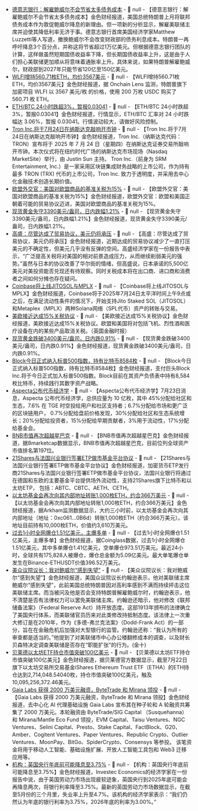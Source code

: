 - [德意志银行：解雇鲍威尔不会节省太多债务成本](https://flash.jin10.com/detail/20250724015343078800) - 📰 null - 【德意志银行：解雇鲍威尔不会节省太多债务成本】金色财经报道，美国总统特朗普上月将联邦债务成本作为敦促鲍威尔降息的新理由。但一项新的分析显示，解雇美联储主席并迫使其降低利率无济于事。德意志银行首席美国经济学家Matthew Luzzetti等人写道，撤换鲍威尔不会改变财政部的债务利息成本。特朗普一再呼吁降息3个百分点，并称这将节省超过1万亿美元。但根据德意志银行团队的计算，这样做虽然短期国债收益率下降，但长期国债收益率上升，这是由于人们担心美联储更加顺从将意味着通胀率上升。具体来说，如果特朗普解雇鲍威尔，财政部到2027年只能节省120亿至150亿美元。
- [WLFI增持560.71枚ETH，均价3567美元](https://x.com/OnchainLens/status/1948073136798433497) - 📰 null - 【WLFI增持560.71枚ETH，均价3567美元】金色财经报道，据 Onchain Lens 监测，特朗普旗下加密项目 WLFI 以 3567 美元/枚 的价格，使用 200 万枚 USDC 购买了 560.71 枚 ETH。
- [ETH/BTC 24小时跌超3%，暂报0.03041]() - 📰 null - 【ETH/BTC 24小时跌超3%，暂报0.03041】金色财经报道，行情显示，ETH/BTC 汇率对 24 小时跌幅达 3.06%，暂报 0.03041。行情波动较大，请做好风险控制。
- [Tron Inc.将于7月24日在纳斯达克敲响开市钟](https://www.globenewswire.com/news-release/2025/07/23/3120433/0/en/Tron-Inc-to-Ring-The-Nasdaq-Opening-Bell-on-July-24-2025.html) - 📰 null - 【Tron Inc.将于7月24日在纳斯达克敲响开市钟】金色财经报道，Tron Inc.（纳斯达克代码：TRON）宣布将于 2025 年 7 月 24 日（星期四）在纳斯达克证券交易所敲响开市钟。本次仪式将在纽约时代广场的纳斯达克市场现场（Nasdaq MarketSite）举行，由 Justin Sun 主持。 
Tron Inc.（前身为 SRM Entertainment, Inc.）是一家采用区块链集成财务战略的上市公司，作为持有最多 TRON (TRX) 代币的上市公司，Tron Inc. 致力于透明度，并采用去中心化金融技术创造长期价值。
- [欧盟外交官：美国对欧盟商品的基准关税为15%](https://flash.jin10.com/detail/20250724001628639800) - 📰 null - 【欧盟外交官：美国对欧盟商品的基准关税为15%】金色财经报道，欧盟外交官：欧盟和美国正朝着可能的贸易协议迈进，美国对欧盟商品的基准关税为15%。
- [现货黄金失守3390美元/盎司，日内跌幅1.21%]() - 📰 null - 【现货黄金失守3390美元/盎司，日内跌幅1.21%】金色财经报道，现货黄金失守3390美元/盎司，日内跌幅1.21%。
- [高盛：尽管达成了贸易协议，美元仍将承压](https://flash.jin10.com/detail/20250723235436447800) - 📰 null - 【高盛：尽管达成了贸易协议，美元仍将承压】金色财经报道，近期达成的贸易协议减少了一直打压美元的不确定性，但美元几乎没有反弹的空间。高盛经济学家在一份报告中表示，“广泛提高关税将对美国的相对前景造成压力，从而继续削弱美元的强势。”虽然与日本的协议改善了华尔街的情绪，但高盛说，日本承诺的5,500亿美元对美投资能否兑现还有待观察。同时关税成本将在出口商、进口商和消费者之间如何分摊也存在疑问。
- [Coinbase将上线JITOSOL与MPLX](https://x.com/CoinbaseAssets/status/1948050031421857913) - 📰 null - 【Coinbase将上线JITOSOL与MPLX】金色财经报道，Coinbase将于2025年7月24日太平洋时间上午9点或之后，在满足流动性条件的情况下，开始支持Jito Staked SOL（JITOSOL）和Metaplex（MPLX）两种Solana网络（SPL代币）资产的转账与交易。
- [美欧接近达成15%关税协议](https://flash.jin10.com/detail/20250723235641448800) - 📰 null - 【美欧接近达成15%关税协议】金色财经报道，美欧接近达成15%关税协议。欧盟和美国将对包括飞机、烈性酒和医疗设备在内的某些产品取消关税。（英国金融时报）
- [现货黄金跌破3400美元/盎司，日内跌0.91%]() - 📰 null - 【现货黄金跌破3400美元/盎司，日内跌0.91%】金色财经报道，现货黄金跌破3400美元/盎司，日内跌0.91%。
- [Block今日正式纳入标普500指数，持有比特币8584枚]() - 📰 null - 【Block今日正式纳入标普500指数，持有比特币8584枚】金色财经报道，支付巨头Block Inc.将于今日正式加入标普500指数。Block目前在其资产负债表中持有8,584枚比特币，持续践行其数字资产战略。
- [Aspecta公布代币经济学](https://x.com/aspecta_ai/status/1948028269833662886) - 📰 null - 【Aspecta公布代币经济学】7月23日消息，Aspecta 公布代币经济学，总供应量为 10 亿枚，其中 45%分配给社区和生态，7.6% 在 TGE 时空投给用户和社区支持者；6.7%分配给市场和更广泛的区块链用户， 0.7%分配给盘前价格发现，30%分配给社区和生态系统增长；20%分配给投资者，15%分配给早期贡献者，3%用于流动性，17%分配给基金会。
- [BNB市值再次超越星巴克](https://8marketcap.com/) - 📰 null - 【BNB市值再次超越星巴克】金色财经报道，据8marketcap数据显示，BNB市值再次超越星巴克，目前位列全球资产市值排名第197位。
- [21Shares与法国兴业银行签署ETP做市基金平台协议](https://www.globenewswire.com/news-release/2025/07/23/3119997/0/en/21Shares-Partners-with-Societe-Generale-to-Expand-Institutional-Access-to-Crypto-ETPs-in-Europe.html) - 📰 null - 【21Shares与法国兴业银行签署ETP做市基金平台协议】金色财经报道，加密货币ETP发行商21Shares与法国兴业银行签署ETP做市基金平台协议，法国兴业银行将通过在德国和东欧的主要基金平台提供场外流动性，支持21Shares旗下比特币和以太坊ETP， 包括：ABTC、CBTC、AETH、CETH。
- [以太坊基金会再次向其内部地址转账1,000枚ETH，约合366万美元](https://intel.arkm.com/explorer/address/0xc06145782F31030dB1C40B203bE6B0fD53410B6d) - 📰 null - 【以太坊基金会再次向其内部地址转账1,000枚ETH，约合366万美元】金色财经报道，据Arkham监测数据显示，大约三小时前，以太坊基金会再次向其内部地址（地址：0xc061...0B6d）转账1,000枚ETH（约合366万美元）。该地址目前持有10,000枚ETH，价值约3,610万美元。
- [过去1小时全网爆仓1.51亿美元，主爆多单]() - 📰 null - 【过去1小时全网爆仓1.51亿美元，主爆多单】金色财经报道，据Coinglass数据，过去1小时全网爆仓1.51亿美元，其中多单爆仓1.41亿美元，空单爆仓973.51万美元。最近24小时，全球共有175,828人被爆仓，爆仓总金额为5.09亿美元。最大单笔爆仓单发生在Binance-ETHUSDT价值396.52万美元。
- [美众议院议长：我对鲍威尔“感到失望”]() - 📰 null - 【美众议院议长：我对鲍威尔“感到失望”】金色财经报道，美国众议院议长约翰逊表示，他对美联储主席鲍威尔“感到失望”，此前美国总统特朗普因对高利率感到不满而持续抨击这位美联储主席。而当被问及他是否会支持特朗普解雇鲍威尔时，约翰逊表示，他不清楚是否有法律权力可以罢免美联储主席。约翰逊还暗示，他对修改《联邦储备法案》（Federal Reserve Act）持开放态度。这部1913年颁布的法律确立了美国央行体系，而美联储官员历来对此类修改持抵制态度。该法律上一次重大修订是在2010年，作为《多德-弗兰克法案》（Dodd-Frank Act）的一部分，旨在在金融危机后加强对大型银行的监管。约翰逊还称：“我认为所有的审查都是适当的。”他提到了对美联储市中心办公楼翻修成本的调查，以及财长贝森特决定调查美联储是否存在“职能扩张”的行为。(金十)
- [贝莱德以太坊ETF持仓市值突破100亿美元](https://www.blackrock.com/us/individual/products/investment-funds#/?productView=all&pageNumber=1&sortColumn=totalNetAssets&sortDirection=desc&dataView=perfNav) - 📰 null - 【贝莱德以太坊ETF持仓市值突破100亿美元】金色财经报道，据贝莱德官方数据显示，截至7月22日旗下以太坊交易所交易基金iShares Ethereum Trust ETF（ETHA）的ETH持仓达到2,714,048.54040枚，持仓市值突破100亿美元，触及10,095,256,372.46美元。
- [Gaia Labs 获得 2000 万美元融资，ByteTrade 和 Mirana 领投](https://x.com/Gaianet_AI/status/1948008479324815610) - 📰 null - 【Gaia Labs 获得 2000 万美元融资，ByteTrade 和 Mirana 领投】金色财经报道，去中心化 AI 代理基础设施 Gaia Labs 宣布其在种子轮和 A 轮融资共筹集了 2000 万美元。本轮融资由 ByteTrade/SIG Capital （Susquehanna） 和 Mirana/Mantle Eco Fund 领投，EVM Capital、Taisu Ventures、NGC Ventures、Selini Capital、Presto、Stake Capital、FactBlock、G20、Amber、Cogitent Ventures、Paper Ventures、Republic Crypto、Outlier Ventures、MoonPay、BitGo、SpiderCrypto、Consensys 等参投。 
该笔资金将用于移动人工智能、基础设施扩展、开放人工智能工具包和 Web3 迁移应用等。
- [机构：英国央行年底前可能降息至3.75%]() - 📰 null - 【机构：英国央行年底前可能降息至3.75%】金色财经报道，Investec Economics的经济学家在一份报告中说，由于英国劳动力市场出现疲软迹象，英国央行到2025年底可能会再降息两次，将银行利率降至3.75%。最新的英国劳动力市场数据显示，在截至5月份的三个月里，失业率上升至4.7%。该机构的经济学家表示：“我们仍然认为年底的银行利率为3.75%，2026年底的利率为3.00%。”
